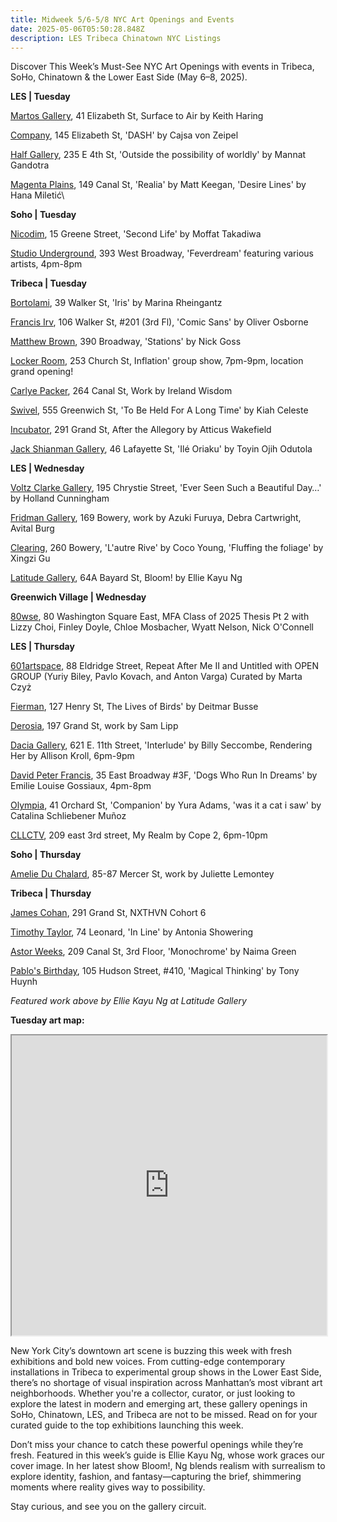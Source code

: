 ```yaml
---
title: Midweek 5/6-5/8 NYC Art Openings and Events
date: 2025-05-06T05:50:28.848Z
description: LES Tribeca Chinatown NYC Listings
---
```

Discover This Week’s Must-See NYC Art Openings with events in Tribeca, SoHo, Chinatown & the Lower East Side (May 6–8, 2025). 

**L﻿ES | Tuesday**

[Martos Gallery](http://www.martosgallery.com/), 41 Elizabeth St, Surface to Air by Keith Haring

[Company](https://companygallery.us/), 145 Elizabeth St, 'DASH' by Cajsa von Zeipel

[Half Gallery](https://halfgallery.com/), 235 E 4th St, 'Outside the possibility of worldly' by Mannat Gandotra

[Magenta Plains](https://magentaplains.com/exhibitions), 149 Canal St, 'Realia' by Matt Keegan, 'Desire Lines' by Hana Miletić\

**S﻿oho | Tuesday**

[Nicodim](https://www.nicodimgallery.com/exhibitions/moffat-takadiwa-second-life), 15 Greene Street, 'Second Life' by Moffat Takadiwa

[Studio Underground](https://www.instagram.com/_studiounderground_), 393 West Broadway, 'Feverdream' featuring various artists, 4pm-8pm

**T﻿ribeca | Tuesday**

[Bortolami](https://www.bortolamigallery.com/exhibitions/iris), 39 Walker St, 'Iris' by Marina Rheingantz

[Francis Irv](https://francisirv.com/), 106 Walker St, #201 (3rd Fl), 'Comic Sans' by Oliver Osborne

[Matthew Brown](https://www.matthewbrowngallery.com/exhibitions/nick-goss2), 390 Broadway, 'Stations' by Nick Goss

[Locker Room](https://www.instagram.com/thelockerroomnyc), 253 Church St, Inflation' group show, 7pm-9pm, location grand opening!

[Carlye Packer](https://www.carlyepacker.xyz/ireland-wisdom-2025), 264 Canal St, Work by Ireland Wisdom

[Swivel](https://www.swivelgallery.com/kiahceleste), 555 Greenwich St, 'To Be Held For A Long Time' by Kiah Celeste

[Incubator](https://www.incubatorart.com/exhibitions/56-new-york-atticus-wakefield-after-the-allegory/), 291 Grand St, After the Allegory by Atticus Wakefield

[Jack Shianman Gallery](https://jackshainman.com/exhibitions/toyin_ojih_odutola_il_oriaku), 46 Lafayette St, 'Ilé Oriaku' by Toyin Ojih Odutola

**L﻿ES | Wednesday**

[Voltz Clarke Gallery](https://voltzclarke.com/exhibitions/holland-cunningham-ever-seen-such-a-beautiful-day), 195 Chrystie Street, 'Ever Seen Such a Beautiful Day…' by Holland Cunningham

[Fridman Gallery](https://www.fridmangallery.com/), 169 Bowery, work by Azuki Furuya, Debra Cartwright, Avital Burg

[Clearing](https://www.c-l-e-a-r-i-n-g.com/), 260 Bowery, 'L'autre Rive' by Coco Young, 'Fluffing the foliage' by Xingzi Gu

[Latitude Gallery](http://www.instagram.com/latitudegallery_newyork), 64A Bayard St, Bloom! by Ellie Kayu Ng

**G﻿reenwich Village | Wednesday**

[80wse](https://80wse.org/exhibitions/mfa-class-of-2025-thesis-part-2), 80 Washington Square East, MFA Class of 2025 Thesis Pt 2 with Lizzy Choi, Finley Doyle, Chloe Mosbacher, Wyatt Nelson, Nick O'Connell

**L﻿ES | Thursday**

[601artspace](https://601artspace.org/), 88 Eldridge Street, Repeat After Me II and Untitled with OPEN GROUP (Yuriy Biley, Pavlo Kovach, and Anton Varga) Curated by Marta Czyż

[Fierman](https://fierman.nyc/), 127 Henry St, The Lives of Birds' by Deitmar Busse

[Derosia](https://www.derosia.nyc/exhibitions/sodom), 197 Grand St, work by Sam Lipp

[Dacia Gallery](http://www.daciagallery.com/), 621 E. 11th Street, 'Interlude' by Billy Seccombe, Rendering Her by Allison Kroll, 6pm-9pm

[David Peter Francis](https://davidpeterfrancis.com/emilie-louise-gossiaux-dogs-who-run-in-dreams), 35 East Broadway #3F, 'Dogs Who Run In Dreams' by Emilie Louise Gossiaux, 4pm-8pm

[Olympia](https://olympiart.org/upcoming), 41 Orchard St, 'Companion' by Yura Adams, 'was it a cat i saw' by Catalina Schliebener Muñoz

[C﻿LLCTV](https://www.instagram.com/cllctv.nyc), 209 east 3rd street, My Realm by Cope 2, 6pm-10pm

**S﻿oho | Thursday**

[Amelie Du Chalard](https://www.instagram.com/ameliemaisondart), 85-87 Mercer St, work by Juliette Lemontey

**T﻿ribeca | Thursday**

[James Cohan](https://www.jamescohan.com/exhibitions/nxthvn-cohort-6), 291 Grand St, NXTHVN Cohort 6

[Timothy Taylor](https://www.timothytaylor.com/exhibitions/248-antonia-showering-in-line/), 74 Leonard, 'In Line' by Antonia Showering

[Astor Weeks](https://www.astorweeksny.com/naima-green-monochrome), 209 Canal St, 3rd Floor, 'Monochrome' by Naima Green

[Pablo's Birthday](https://pablosbirthday.com/exhibitions/126-tony-huynh-magical-thinking/), 105 Hudson Street, #410, 'Magical Thinking' by Tony Huynh

*F﻿eatured work above by Ellie Kayu Ng at Latitude Gallery*

**T﻿uesday art map:** 

<iframe src="https://www.google.com/maps/d/u/1/embed?mid=19JLWgBiRyijhTm41cnKN8mSzKJ4YreY&ehbc=2E312F" width="100%" height="480"></iframe>

New York City’s downtown art scene is buzzing this week with fresh exhibitions and bold new voices. From cutting-edge contemporary installations in Tribeca to experimental group shows in the Lower East Side, there’s no shortage of visual inspiration across Manhattan’s most vibrant art neighborhoods. Whether you're a collector, curator, or just looking to explore the latest in modern and emerging art, these gallery openings in SoHo, Chinatown, LES, and Tribeca are not to be missed. Read on for your curated guide to the top exhibitions launching this week.

Don’t miss your chance to catch these powerful openings while they’re fresh. Featured in this week’s guide is Ellie Kayu Ng, whose work graces our cover image. In her latest show Bloom!, Ng blends realism with surrealism to explore identity, fashion, and fantasy—capturing the brief, shimmering moments where reality gives way to possibility.

Stay curious, and see you on the gallery circuit.